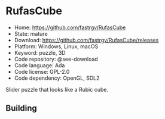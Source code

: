# RufasCube

- Home: https://github.com/fastrgv/RufasCube
- State: mature
- Download: https://github.com/fastrgv/RufasCube/releases
- Platform: Windows, Linux, macOS
- Keyword: puzzle, 3D
- Code repository: @see-download
- Code language: Ada
- Code license: GPL-2.0
- Code dependency: OpenGL, SDL2

Slider puzzle that looks like a Rubic cube.

## Building

